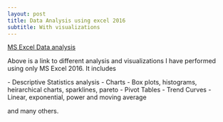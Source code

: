 ```yaml
---
layout: post
title: Data Analysis using excel 2016
subtitle: With visualizations
---
```


[MS Excel Data analysis](https://1drv.ms/f/s!AhaxImlIA1PSbyNanFBy_GFdbN4) 

<p> Above is a link to different analysis and visualizations I have performed using only MS Excel 2016. It includes </p>
- Descriptive Statistics analysis
- Charts - Box plots, histograms, heirarchical charts, sparklines, pareto
- Pivot Tables
- Trend Curves - Linear, exponential, power and moving average
<p> and many others. </p>



